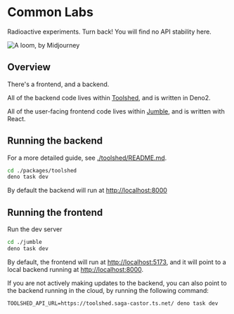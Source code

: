 # Common Labs

Radioactive experiments. Turn back! You will find no API stability here.

![A loom, by Midjourney](./docs/images/loom.jpg)

## Overview

There's a frontend, and a backend.

All of the backend code lives within [Toolshed](./toolshed), and is written in
Deno2.

All of the user-facing frontend code lives within [Jumble](./jumble), and is
written with React.

## Running the backend

For a more detailed guide, see [./toolshed/README.md](./toolshed/README.md).

```bash
cd ./packages/toolshed
deno task dev
```

By default the backend will run at <http://localhost:8000>

## Running the frontend

Run the dev server

```bash
cd ./jumble
deno task dev
```

By default, the frontend will run at <http://localhost:5173>, and it will point
to a local backend running at <http://localhost:8000>.

If you are not actively making updates to the backend, you can also point to the
backend running in the cloud, by running the following command:

```shell
TOOLSHED_API_URL=https://toolshed.saga-castor.ts.net/ deno task dev
```
